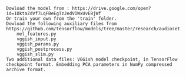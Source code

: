 
    Dowload the model from : https://drive.google.com/open?id=1DktaZdVf7LqFBeEgTzJedVIWxUvE8jWf
    Or train your own from the 'train' folder.
    Dowload the following auxiliary files from https://github.com/tensorflow/models/tree/master/research/audioset
        mel_features.py
        vggish_input.py
        vggish_params.py
        vggish_postprocess.py
        vggish_slim.py
    Two additional data files: VGGish model checkpoint, in TensorFlow checkpoint format. Embedding PCA parameters in NumPy compressed archive format.

